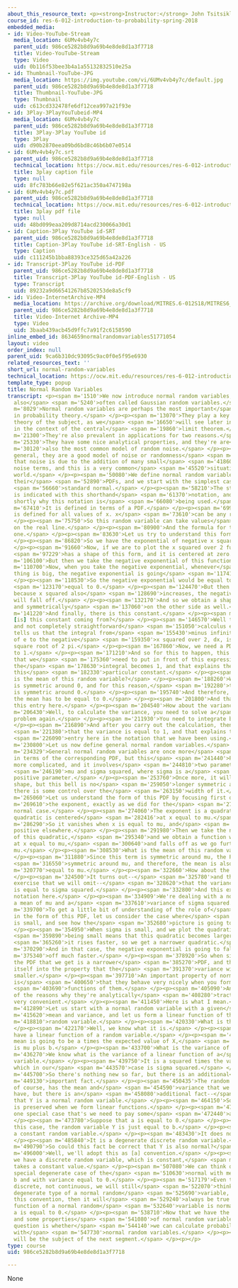 ```yaml
---
about_this_resource_text: <p><strong>Instructor:</strong> John Tsitsiklis</p>
course_id: res-6-012-introduction-to-probability-spring-2018
embedded_media:
- id: Video-YouTube-Stream
  media_location: 6UMv4vb4y7c
  parent_uid: 986ce5282b8d9a69b4e8de8d1a3f7718
  title: Video-YouTube-Stream
  type: Video
  uid: 0b116f53bee3b4a1a55132832510e25a
- id: Thumbnail-YouTube-JPG
  media_location: https://img.youtube.com/vi/6UMv4vb4y7c/default.jpg
  parent_uid: 986ce5282b8d9a69b4e8de8d1a3f7718
  title: Thumbnail-YouTube-JPG
  type: Thumbnail
  uid: c613cd332478fe6df12cea997a21f93e
- id: 3Play-3PlayYouTubeid-MP4
  media_location: 6UMv4vb4y7c
  parent_uid: 986ce5282b8d9a69b4e8de8d1a3f7718
  title: 3Play-3Play YouTube id
  type: 3Play
  uid: d90b2870eea09bd6bd8c46b6b07e0514
- id: 6UMv4vb4y7c.srt
  parent_uid: 986ce5282b8d9a69b4e8de8d1a3f7718
  technical_location: https://ocw.mit.edu/resources/res-6-012-introduction-to-probability-spring-2018/part-i-the-fundamentals/normal-random-variables/6UMv4vb4y7c.srt
  title: 3play caption file
  type: null
  uid: 8fc783b66e82e5f621ac350a4747198a
- id: 6UMv4vb4y7c.pdf
  parent_uid: 986ce5282b8d9a69b4e8de8d1a3f7718
  technical_location: https://ocw.mit.edu/resources/res-6-012-introduction-to-probability-spring-2018/part-i-the-fundamentals/normal-random-variables/6UMv4vb4y7c.pdf
  title: 3play pdf file
  type: null
  uid: 48bd099eaa209d8714acd230066a30d1
- id: Caption-3Play YouTube id-SRT
  parent_uid: 986ce5282b8d9a69b4e8de8d1a3f7718
  title: Caption-3Play YouTube id-SRT-English - US
  type: Caption
  uid: c111245b1bba88393ce325d65a42a226
- id: Transcript-3Play YouTube id-PDF
  parent_uid: 986ce5282b8d9a69b4e8de8d1a3f7718
  title: Transcript-3Play YouTube id-PDF-English - US
  type: Transcript
  uid: 89232a9d66541267b8520253de8a5cf9
- id: Video-InternetArchive-MP4
  media_location: https://archive.org/download/MITRES.6-012S18/MITRES6_012S18_L08-08_300k.mp4
  parent_uid: 986ce5282b8d9a69b4e8de8d1a3f7718
  title: Video-Internet Archive-MP4
  type: Video
  uid: 3baab439acb45d9ffc7a91f2c6158590
inline_embed_id: 8634659normalrandomvariables51771054
layout: video
order_index: null
parent_uid: 9ca6b310dc93095c9ac0f0e5f95e6930
related_resources_text: ''
short_url: normal-random-variables
technical_location: https://ocw.mit.edu/resources/res-6-012-introduction-to-probability-spring-2018/part-i-the-fundamentals/normal-random-variables
template_type: popup
title: Normal Random Variables
transcript: <p><span m='1510'>We now introduce normal random variables, which are
  also</span> <span m='5240'>often called Gaussian random variables.</span> </p><p><span
  m='8029'>Normal random variables are perhaps the most important</span> <span m='10930'>ones
  in probability theory.</span> </p><p><span m='13070'>They play a key role in the
  theory of the subject, as we</span> <span m='16650'>will see later in this class
  in the context of the central</span> <span m='19860'>limit theorem.</span> </p><p><span
  m='21300'>They're also prevalent in applications for two reasons.</span> </p><p><span
  m='25330'>They have some nice analytical properties, and they're are</span> <span
  m='30120'>also the most common model of random noise.</span> </p><p><span m='34470'>In
  general, they are a good model of noise or randomness</span> <span m='37950'>whenever
  that noise is due to the addition of many small</span> <span m='41860'>independent
  noise terms, and this is a very common</span> <span m='45520'>situation in the real
  world.</span> </p><p><span m='50080'>We define normal random variables by specifying
  their</span> <span m='52890'>PDFs, and we start with the simplest case of the so-called</span>
  <span m='56660'>standard normal.</span> </p><p><span m='58210'>The standard normal
  is indicated with this shorthand</span> <span m='61370'>notation, and we will see
  shortly why this notation is</span> <span m='66080'>being used.</span> </p><p><span
  m='67410'>It is defined in terms of a PDF.</span> </p><p><span m='69970'>This PDF
  is defined for all values of x. x</span> <span m='73610'>can be any real number.</span>
  </p><p><span m='75750'>So this random variable can take values</span> <span m='79100'>anywhere
  on the real line.</span> </p><p><span m='80900'>And the formula for the PDF is this
  one.</span> </p><p><span m='83630'>Let us try to understand this formula.</span>
  </p><p><span m='86820'>So we have the exponential of negative x squared over 2.</span>
  </p><p><span m='91660'>Now, if we are to plot the x squared over 2 function, it</span>
  <span m='97229'>has a shape of this form, and it is centered at zero.</span> </p><p><span
  m='106100'>But then we take the negative exponential of this function.</span> </p><p><span
  m='110700'>Now, when you take the negative exponential, whenever</span> <span m='114360'>this
  thing is big, the negative exponential is going</span> <span m='117410'>to be small.</span>
  </p><p><span m='118530'>So the negative exponential would be equal to 1 when x is</span>
  <span m='123170'>equal to 0.</span> </p><p><span m='124470'>But then as x increases,
  because x squared also</span> <span m='128690'>increases, the negative exponential
  will fall off.</span> </p><p><span m='132170'>And so we obtain a shape of this kind,
  and symmetrically</span> <span m='137060'>on the other side as well.</span> </p><p><span
  m='141220'>And finally, there is this constant.</span> </p><p><span m='143850'>Where
  [is] this constant coming from?</span> </p><p><span m='146570'>Well there's a nice
  and not completely straightforward</span> <span m='151050'>calculus exercise that
  tells us that the integral from</span> <span m='155430'>minus infinity to plus infinity
  of e to the negative</span> <span m='159350'>x squared over 2, dx, is equal to the
  square root of 2 pi.</span> </p><p><span m='167860'>Now, we need a PDF to integrates
  to 1.</span> </p><p><span m='171210'>And so for this to happen, this is the constant
  that we</span> <span m='175360'>need to put in front of this expression so that
  the</span> <span m='178630'>integral becomes 1, and that explains the presence of
  this</span> <span m='182330'>particular constant.</span> </p><p><span m='184570'>What
  is the mean of this random variable?</span> </p><p><span m='188260'>Well, x squared
  is symmetric around 0, and for this reason,</span> <span m='192280'>the PDF itself
  is symmetric around 0.</span> </p><p><span m='195740'>And therefore, by symmetry,
  the mean has to be equal to 0.</span> </p><p><span m='201800'>And that explains
  this entry here.</span> </p><p><span m='204540'>How about the variance?</span> </p><p><span
  m='206430'>Well, to calculate the variance, you need to solve a</span> <span m='210150'>calculus
  problem again.</span> </p><p><span m='211930'>You need to integrate by parts.</span>
  </p><p><span m='216890'>And after you carry out the calculation, then you find</span>
  <span m='221380'>that the variance is equal to 1, and that explains this</span>
  <span m='226090'>entry here in the notation that we have been using.</span> </p><p><span
  m='230800'>Let us now define general normal random variables.</span> </p><p><span
  m='234329'>General normal random variables are once more</span> <span m='237070'>specified
  in terms of the corresponding PDF, but this</span> <span m='241440'>PDF is a little
  more complicated, and it involves</span> <span m='244810'>two parameters--</span>
  <span m='246190'>mu and sigma squared, where sigma is a</span> <span m='250950'>given
  positive parameter.</span> </p><p><span m='253760'>Once more, it will have a bell
  shape, but this bell is no</span> <span m='259050'>longer symmetric around 0, and
  there is some control over the</span> <span m='263150'>width of it.</span> </p><p><span
  m='265060'>Let us understand the form of this PDF by focusing first on</span> <span
  m='269610'>the exponent, exactly as we did for the</span> <span m='271710'>standard
  normal case.</span> </p><p><span m='274060'>The exponent is a quadratic, and that
  quadratic is centered</span> <span m='282416'>at x equal to mu.</span> </p><p><span
  m='286290'>So it vanishes when x is equal to mu, and</span> <span m='289750'>becomes
  positive elsewhere.</span> </p><p><span m='291980'>Then we take the negative exponential
  of this quadratic,</span> <span m='295340'>and we obtain a function which is largest
  at x equal to mu,</span> <span m='300640'>and falls off as we go further away from
  mu.</span> </p><p><span m='308530'>What is the mean of this random variable?</span>
  </p><p><span m='311880'>Since this term is symmetric around mu, the PDF is also</span>
  <span m='316550'>symmetric around mu, and therefore, the mean is also</span> <span
  m='320770'>equal to mu.</span> </p><p><span m='322660'>How about the variance?</span>
  </p><p><span m='324500'>It turns out--</span> <span m='325780'>and this is a calculus
  exercise that we will omit--</span> <span m='328620'>that the variance of this PDF
  is equal to sigma squared.</span> </p><p><span m='332800'>And this explains this
  notation here.</span> </p><p><span m='334909'>We're dealing with a normal that has
  a mean of mu and a</span> <span m='337610'>variance of sigma squared.</span> </p><p><span
  m='339700'>To get a little bit of understanding of the role of</span> <span m='343380'>sigma
  in the form of this PDF, let us consider the case where</span> <span m='348930'>sigma
  is small, and see how the</span> <span m='352680'>picture is going to change.</span>
  </p><p><span m='354950'>When sigma is small, and we plot the quadratic, sigma</span>
  <span m='359890'>being small means that this quadratic becomes larger, so</span>
  <span m='365260'>it rises faster, so we get a narrower quadratic.</span> </p><p><span
  m='370290'>And in that case, the negative exponential is going to fall</span> <span
  m='375340'>off much faster.</span> </p><p><span m='378920'>So when sigma is small,
  the PDF that we get is a narrower</span> <span m='385270'>PDF, and that reflects
  itself into the property that the</span> <span m='391370'>variance will also be
  smaller.</span> </p><p><span m='397710'>An important property of normal random variables
  is</span> <span m='400650'>that they behave very nicely when you form linear</span>
  <span m='403690'>functions of them.</span> </p><p><span m='405090'>And this is one
  of the reasons why they're analytically</span> <span m='408280'>tractable and analytically
  very convenient.</span> </p><p><span m='411450'>Here is what I mean.</span> </p><p><span
  m='412890'>Let us start with a normal random variable with a given</span> <span
  m='415620'>mean and variance, and let us form a linear function of that</span> <span
  m='418810'>random variable.</span> </p><p><span m='420330'>What is the mean of Y?</span>
  </p><p><span m='422170'>Well, we know what it is.</span> </p><p><span m='425060'>We
  have a linear function of a random variable.</span> </p><p><span m='427280'>The
  mean is going to be a times the expected value of X,</span> <span m='430600'>which
  is mu plus b.</span> </p><p><span m='433700'>What is the variance of Y?</span> </p><p><span
  m='436270'>We know what is the variance of a linear function of a</span> <span m='439030'>random
  variable.</span> </p><p><span m='439750'>It is a squared times the variance of X,
  which in our</span> <span m='443570'>case is sigma squared.</span> </p><p><span
  m='445700'>So there's nothing new so far, but there is an additional</span> <span
  m='449130'>important fact.</span> </p><p><span m='450435'>The random variable Y,
  of course, has the mean and</span> <span m='454590'>variance that we know it should
  have, but there is an</span> <span m='458080'>additional fact--</span> <span m='459500'>namely,
  that Y is a normal random variable.</span> </p><p><span m='464150'>So normality
  is preserved when we form linear functions.</span> </p><p><span m='470080'>There's
  one special case that's we need to pay some</span> <span m='472440'>attention to.</span>
  </p><p><span m='473780'>Suppose that a is equal to 0.</span> </p><p><span m='476750'>In
  this case, the random variable Y is just equal to b.</span> </p><p><span m='481250'>It's
  a constant random variable.</span> </p><p><span m='483430'>It does not have a PDF.</span>
  </p><p><span m='485840'>It is a degenerate discrete random variable.</span> </p><p><span
  m='490790'>So could this fact be correct that Y is also normal?</span> </p><p><span
  m='496000'>Well, we'll adopt this as [a] convention.</span> </p><p><span m='499980'>When
  we have a discrete random variable, which is constant,</span> <span m='505420'>it
  takes a constant value.</span> </p><p><span m='507080'>We can think of this as a
  special degenerate case of the</span> <span m='510630'>normal with mean equal to
  b and with variance equal to 0.</span> </p><p><span m='517179'>Even though it is
  discrete, not continuous, we will still</span> <span m='522070'>think of it as a
  degenerate type of a normal random</span> <span m='525690'>variable, and by adopting
  this convention, then it will</span> <span m='529240'>always be true that a linear
  function of a normal random</span> <span m='532640'>variable is normal, even if
  a is equal to 0.</span> </p><p><span m='538710'>Now that we have the definition
  and some properties</span> <span m='541080'>of normal random variables, the next
  question is whether</span> <span m='544140'>we can calculate probabilities associated
  with</span> <span m='547730'>normal random variables.</span> </p><p><span m='549410'>This
  will be the subject of the next segment.</span> </p><p></p>
type: course
uid: 986ce5282b8d9a69b4e8de8d1a3f7718

---
```

None